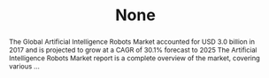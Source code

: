 ---
category: news
title: Global Artificial Intelligence Robots Market forecast to 2025 scrutinized in new research
abstract: The Global Artificial Intelligence Robots Market accounted for USD 3.0 billion in 2017 and is projected to grow at a CAGR of 30.1% forecast to 2025 The Artificial Intelligence Robots Market report is a complete overview of the market, covering various ...
publishedDateTime: 2019-03-08T14:54:00Z
sourceUrl: https://www.whatech.com/market-research/it/574576-global-artificial-intelligence-robots-market-in-depth-research-business-growth-statistics-technological-advancements-and-key-players-insights-by-2025
type: webcontent

provider:
  name: WhaTech
  id: default
tags:
  - AI

images: 
    - url: https://www.bing.com/th?id=ON.232C87F9601737AF82C21614A3BB824B&pid=News
width: 700
height: 324
quality: None
title: None
attribution: 
focalRegion:
  x1: 0
  x2: 0
  y1: 0
  y2: 0

---